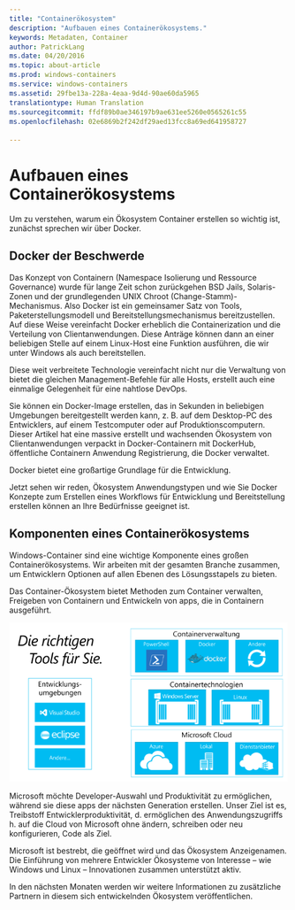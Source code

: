 ```yaml
---
title: "Containerökosystem"
description: "Aufbauen eines Containerökosystems."
keywords: Metadaten, Container
author: PatrickLang
ms.date: 04/20/2016
ms.topic: about-article
ms.prod: windows-containers
ms.service: windows-containers
ms.assetid: 29fbe13a-228a-4eaa-9d4d-90ae60da5965
translationtype: Human Translation
ms.sourcegitcommit: ffdf89b0ae346197b9ae631ee5260e0565261c55
ms.openlocfilehash: 02e6869b2f242df29aed13fcc8a69ed641958727

---
```


# Aufbauen eines Containerökosystems

Um zu verstehen, warum ein Ökosystem Container erstellen so wichtig ist, zunächst sprechen wir über Docker.

## Docker der Beschwerde

Das Konzept von Containern (Namespace Isolierung und Ressource Governance) wurde für lange Zeit schon zurückgehen BSD Jails, Solaris-Zonen und der grundlegenden UNIX Chroot (Change-Stamm)-Mechanismus.   Also Docker ist ein gemeinsamer Satz von Tools, Paketerstellungsmodell und Bereitstellungsmechanismus bereitzustellen.  Auf diese Weise vereinfacht Docker erheblich die Containerization und die Verteilung von Clientanwendungen.  Diese Anträge können dann an einer beliebigen Stelle auf einem Linux-Host eine Funktion ausführen, die wir unter Windows als auch bereitstellen.

Diese weit verbreitete Technologie vereinfacht nicht nur die Verwaltung von bietet die gleichen Management-Befehle für alle Hosts, erstellt auch eine einmalige Gelegenheit für eine nahtlose DevOps.

Sie können ein Docker-Image erstellen, das in Sekunden in beliebigen Umgebungen bereitgestellt werden kann, z. B. auf dem Desktop-PC des Entwicklers, auf einem Testcomputer oder auf Produktionscomputern. Dieser Artikel hat eine massive erstellt und wachsenden Ökosystem von Clientanwendungen verpackt in Docker-Containern mit DockerHub, öffentliche Containern Anwendung Registrierung, die Docker verwaltet.

Docker bietet eine großartige Grundlage für die Entwicklung.

Jetzt sehen wir reden, Ökosystem Anwendungstypen und wie Sie Docker Konzepte zum Erstellen eines Workflows für Entwicklung und Bereitstellung erstellen können an Ihre Bedürfnisse geeignet ist.


## Komponenten eines Containerökosystems

Windows-Container sind eine wichtige Komponente eines großen Containerökosystems. Wir arbeiten mit der gesamten Branche zusammen, um Entwicklern Optionen auf allen Ebenen des Lösungsstapels zu bieten.

Das Container-Ökosystem bietet Methoden zum Container verwalten, Freigeben von Containern und Entwickeln von apps, die in Containern ausgeführt.

![](media/containerEcosystem.png)

Microsoft möchte Developer-Auswahl und Produktivität zu ermöglichen, während sie diese apps der nächsten Generation erstellen.  Unser Ziel ist es, Treibstoff Entwicklerproduktivität, d. ermöglichen des Anwendungszugriffs h. auf die Cloud von Microsoft ohne ändern, schreiben oder neu konfigurieren, Code als Ziel.

Microsoft ist bestrebt, die geöffnet wird und das Ökosystem Anzeigenamen.  Die Einführung von mehrere Entwickler Ökosysteme von Interesse – wie Windows und Linux – Innovationen zusammen unterstützt aktiv.

In den nächsten Monaten werden wir weitere Informationen zu zusätzliche Partnern in diesem sich entwickelnden Ökosystem veröffentlichen.



<!--HONumber=Oct16_HO4-->



